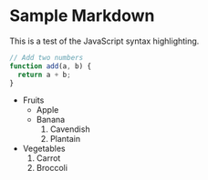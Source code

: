 # Sample Markdown

This is a test of the JavaScript syntax highlighting.

```js
// Add two numbers
function add(a, b) {
  return a + b;
}
```

- Fruits
  - Apple
  - Banana
    1. Cavendish
    2. Plantain
- Vegetables
  1. Carrot
  2. Broccoli

